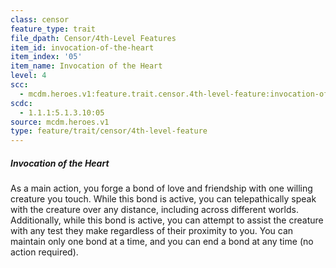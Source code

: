 ```yaml
---
class: censor
feature_type: trait
file_dpath: Censor/4th-Level Features
item_id: invocation-of-the-heart
item_index: '05'
item_name: Invocation of the Heart
level: 4
scc:
  - mcdm.heroes.v1:feature.trait.censor.4th-level-feature:invocation-of-the-heart
scdc:
  - 1.1.1:5.1.3.10:05
source: mcdm.heroes.v1
type: feature/trait/censor/4th-level-feature
---
```


##### Invocation of the Heart

As a main action, you forge a bond of love and friendship with one willing creature you touch. While this bond is active, you can telepathically speak with the creature over any distance, including across different worlds. Additionally, while this bond is active, you can attempt to assist the creature with any test they make regardless of their proximity to you. You can maintain only one bond at a time, and you can end a bond at any time (no action required).
